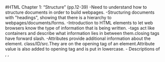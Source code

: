 #HTML Chapter 1: “Structure” (pp.12-39)
	-Need to understand how to structure documents in order to build webpages.
	-Structuring documents with "headings", showing that there is a hierarchy to webpages/documents/forms.
	-Introduction to HTML elements to let web browsers know the type of information that is being written.
	-tags act like containers and describe what information lies in between them.closing tags have forward slash. 
	-Attributes provide additional information about the element. class/ID/src.They are on the opening tag of an element.Attribute value is also added to opening tag and is put in lowercase.
	- Descriptions of <body>, <head>, <title>. title is what the page name is normally on the tab.
	- CMS to help people that don't know how to code build websites. Squarespace?
#HTML Chapter 8: “Extra Markup” (p.176-199)
	-HTML4 and XHTML history. not sure I understand without some visuals but not necessary as we are not learning these. Good to know why we are where we are due to past versions of HTML5
	-Make sure you start HTML with <!DOCTYPE html>
	-comments need to be put in between <!--"comments"-->
	-The ID attribute is also known as a global attribute. ID's are unique as to call element specifically when working with JavaScript
	-Class attributes are used when identifying several elements. CSS. you can add several classes to show they belong to several classes. class ="header main"
	-block elements start on a new line <h1> <ul> <p> <li>
	-inline elements continue on same line <a> <b> <em> <img>
	-<div> helps group elements in a block. Create ID or Class attributes to adjust size or style in CSS. Add comments after closing </div>.
	-<span> does the same as div but inline elements
	-<iframe> lets you embed another HTML page
	-<meta> can contain different attributes for search engines to read

#HTML Chapter 17: “HTML5 Layout” (pp.428-451)
	-Avoiding div soup with new HTML5 elements <footer> <article> <header>
	

#HTML Chapter 18: “Process & Design” (pp.452-475)
	-Target audience: companies individuals figure out who you're making the website for and why they are visiting the website.
	-Information that your audience needs can be an intro to your brand 
	-Site maps: card sorting is a technique that can assist what information needs to go on each page. Home -about-contact-products
	-wireframe simple drawing of what information needs to be on each page
	-Who is the website for, why will they visit, what information do they need, what information will go on each page, how will information be organized on each page. 
	-visual hierarchy - size-color-style-images


From the Duckett JS book:

#Introduction
#JS Chapter 1: “The ABC of Programming” (pp.11-52)
	-defining a goal and designing a script prior to writing code. step by step to understand how to write instructions for a computer to understand.